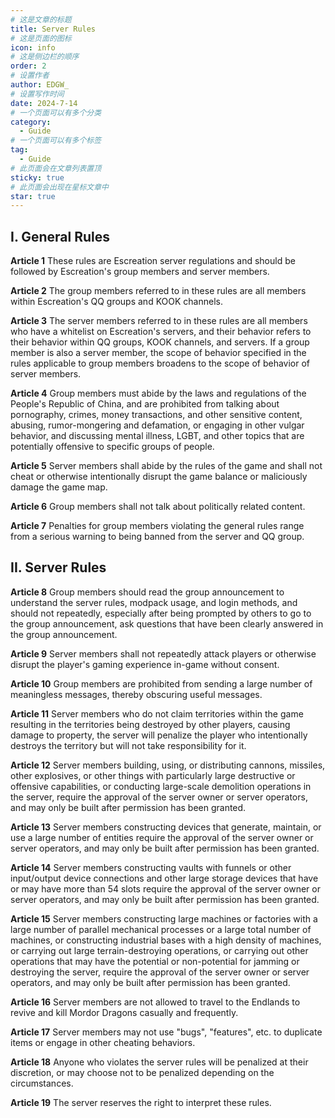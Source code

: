 ```yaml
---
# 这是文章的标题
title: Server Rules
# 这是页面的图标
icon: info
# 这是侧边栏的顺序
order: 2
# 设置作者
author: EDGW_
# 设置写作时间
date: 2024-7-14
# 一个页面可以有多个分类
category:
  - Guide
# 一个页面可以有多个标签
tag:
  - Guide
# 此页面会在文章列表置顶
sticky: true
# 此页面会出现在星标文章中
star: true
---
```


<!-- more -->

## I. General Rules

**Article 1** These rules are Escreation server regulations and should be followed by Escreation's group members and server members.

**Article 2** The group members referred to in these rules are all members within Escreation's QQ groups and KOOK channels.

**Article 3** The server members referred to in these rules are all members who have a whitelist on Escreation's servers, and their behavior refers to their behavior within QQ groups, KOOK channels, and servers. If a group member is also a server member, the scope of behavior specified in the rules applicable to group members broadens to the scope of behavior of server members.

**Article 4** Group members must abide by the laws and regulations of the People's Republic of China, and are prohibited from talking about pornography, crimes, money transactions, and other sensitive content, abusing, rumor-mongering and defamation, or engaging in other vulgar behavior, and discussing mental illness, LGBT, and other topics that are potentially offensive to specific groups of people.

**Article 5** Server members shall abide by the rules of the game and shall not cheat or otherwise intentionally disrupt the game balance or maliciously damage the game map.

**Article 6** Group members shall not talk about politically related content.

**Article 7** Penalties for group members violating the general rules range from a serious warning to being banned from the server and QQ group.



## II. Server Rules

**Article 8** Group members should read the group announcement to understand the server rules, modpack usage, and login methods, and should not repeatedly, especially after being prompted by others to go to the group announcement, ask questions that have been clearly answered in the group announcement.

**Article 9** Server members shall not repeatedly attack players or otherwise disrupt the player's gaming experience in-game without consent.

**Article 10** Group members are prohibited from sending a large number of meaningless messages, thereby obscuring useful messages.

**Article 11** Server members who do not claim territories within the game resulting in the territories being destroyed by other players, causing damage to property, the server will penalize the player who intentionally destroys the territory but will not take responsibility for it.

**Article 12** Server members building, using, or distributing cannons, missiles, other explosives, or other things with particularly large destructive or offensive capabilities, or conducting large-scale demolition operations in the server, require the approval of the server owner or server operators, and may only be built after permission has been granted.

**Article 13** Server members constructing devices that generate, maintain, or use a large number of entities require the approval of the server owner or server operators, and may only be built after permission has been granted.

**Article 14** Server members constructing vaults with funnels or other input/output device connections and other large storage devices that have or may have more than 54 slots require the approval of the server owner or server operators, and may only be built after permission has been granted.

**Article 15** Server members constructing large machines or factories with a large number of parallel mechanical processes or a large total number of machines, or constructing industrial bases with a high density of machines, or carrying out large terrain-destroying operations, or carrying out other operations that may have the potential or non-potential for jamming or destroying the server, require the approval of the server owner or server operators, and may only be built after permission has been granted.

**Article 16** Server members are not allowed to travel to the Endlands to revive and kill Mordor Dragons casually and frequently.

**Article 17** Server members may not use "bugs", "features", etc. to duplicate items or engage in other cheating behaviors.

**Article 18** Anyone who violates the server rules will be penalized at their discretion, or may choose not to be penalized depending on the circumstances.

**Article 19** The server reserves the right to interpret these rules.